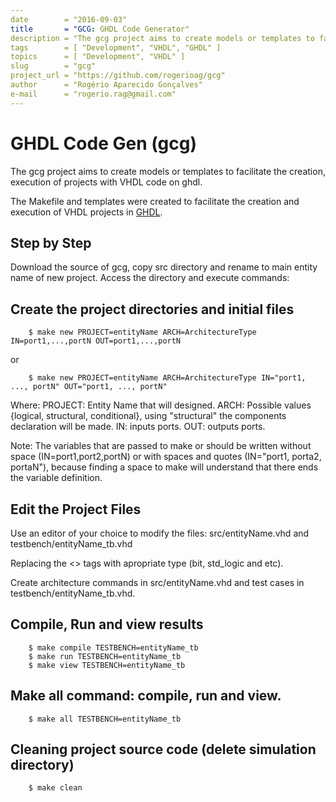 ```yaml
---
date        = "2016-09-03"
title       = "GCG: GHDL Code Generator"
description = "The gcg project aims to create models or templates to facilitate the creation, execution of projects with VHDL code on ghdl"
tags        = [ "Development", "VHDL", "GHDL" ]
topics      = [ "Development", "VHDL" ]
slug        = "gcg"
project_url = "https://github.com/rogerioag/gcg"
author		= "Rogério Aparecido Gonçalves"
e-mail		= "rogerio.rag@gmail.com"
---
```


# GHDL Code Gen (gcg)
The gcg project aims to create models or templates to facilitate the creation, execution of projects with VHDL code on ghdl.

The Makefile and templates were created to facilitate the creation and execution of VHDL projects in [GHDL](http://ghdl.free.fr).

## Step by Step

Download the source of gcg, copy src directory and rename to main entity name of new project.
Access the directory and execute commands:

## Create the project directories and initial files
```
	$ make new PROJECT=entityName ARCH=ArchitectureType IN=port1,...,portN OUT=port1,...,portN
```
or
```
	$ make new PROJECT=entityName ARCH=ArchitectureType IN="port1, ..., portN" OUT="port1, ..., portN"
```

Where:
PROJECT: Entity Name that will designed.
ARCH: Possible values {logical, structural, conditional}, using "structural" 
the components declaration will be made.
IN: inputs ports.
OUT: outputs ports.


Note:
The variables that are passed to make or should be written without space (IN=port1,port2,portN) or with spaces and quotes (IN="port1, porta2,
portaN"), because finding a space to make will understand that there ends the
variable definition.

## Edit the Project Files

Use an editor of your choice to modify the files: src/entityName.vhd and testbench/entityName_tb.vhd

Replacing the <<type>> tags with apropriate type (bit, std_logic and etc).

Create architecture commands in src/entityName.vhd and test cases in testbench/entityName_tb.vhd.

## Compile, Run and view results

```
	$ make compile TESTBENCH=entityName_tb
	$ make run TESTBENCH=entityName_tb
	$ make view TESTBENCH=entityName_tb
```

## Make all command: compile, run and view.

```
	$ make all TESTBENCH=entityName_tb
```

## Cleaning project source code (delete simulation directory)

```
	$ make clean
```
